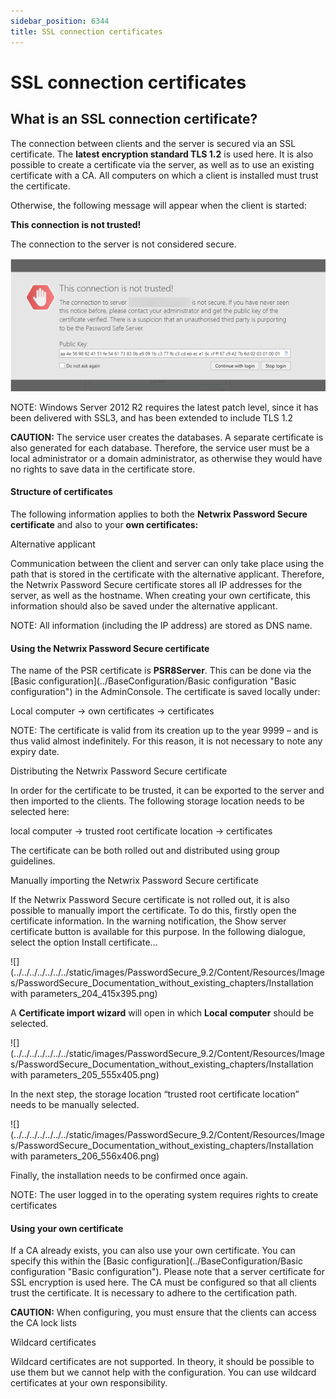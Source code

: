 ```yaml
---
sidebar_position: 6344
title: SSL connection certificates
---
```


# SSL connection certificates

## What is an SSL connection certificate?

The connection between clients and the server is secured via an SSL certificate. The **latest encryption standard TLS 1.2** is used here. It is also possible to create a certificate via the server, as well as to use an existing certificate with a CA. All computers on which a client is installed must trust the certificate.

Otherwise, the following message will appear when the client is started:

**This connection is not trusted!**

The connection to the server is not considered secure.

![](../../../../../../../static/images/PasswordSecure_9.2/Content/Resources/Images/not_trusted_certificates.png)

NOTE: Windows Server 2012 R2 requires the latest patch level, since it has been delivered with SSL3, and has been extended to include TLS 1.2

**CAUTION:** The service user creates the databases. A separate certificate is also generated for each database. Therefore, the service user must be a local administrator or a domain administrator, as otherwise they would have no rights to save data in the certificate store.

#### Structure of certificates

The following information applies to both the **Netwrix Password Secure certificate** and also to your **own certificates:**

Alternative applicant

Communication between the client and server can only take place using the path that is stored in the certificate with the alternative applicant. Therefore, the Netwrix Password Secure certificate stores all IP addresses for the server, as well as the hostname. When creating your own certificate, this information should also be saved under the alternative applicant.

NOTE: All information (including the IP address) are stored as DNS name.

#### Using the Netwrix Password Secure certificate

The name of the PSR certificate is **PSR8Server**. This can be done via the [Basic configuration](../BaseConfiguration/Basic configuration "Basic configuration") in the AdminConsole. The certificate is saved locally under:

Local computer -> own certificates -> certificates

NOTE: The certificate is valid from its creation up to the year 9999 – and is thus valid almost indefinitely. For this reason, it is not necessary to note any expiry date.

Distributing the Netwrix Password Secure certificate

In order for the certificate to be trusted, it can be exported to the server and then imported to the clients. The following storage location needs to be selected here:

local computer -> trusted root certificate location -> certificates

The certificate can be both rolled out and distributed using group guidelines.

Manually importing the Netwrix Password Secure certificate

If the Netwrix Password Secure certificate is not rolled out, it is also possible to manually import the certificate. To do this, firstly open the certificate information. In the warning notification, the Show server certificate button is available for this purpose. In the following dialogue, select the option Install certificate…

![](../../../../../../../static/images/PasswordSecure_9.2/Content/Resources/Images/PasswordSecure_Documentation_without_existing_chapters/Installation with parameters_204_415x395.png)

A **Certificate import wizard** will open in which **Local computer** should be selected.

![](../../../../../../../static/images/PasswordSecure_9.2/Content/Resources/Images/PasswordSecure_Documentation_without_existing_chapters/Installation with parameters_205_555x405.png)

In the next step, the storage location “trusted root certificate location” needs to be manually selected.

![](../../../../../../../static/images/PasswordSecure_9.2/Content/Resources/Images/PasswordSecure_Documentation_without_existing_chapters/Installation with parameters_206_556x406.png)

Finally, the installation needs to be confirmed once again.

NOTE: The user logged in to the operating system requires rights to create certificates

#### Using your own certificate

If a CA already exists, you can also use your own certificate. You can specify this within the [Basic configuration](../BaseConfiguration/Basic configuration "Basic configuration"). Please note that a server certificate for SSL encryption is used here. The CA must be configured so that all clients trust the certificate. It is necessary to adhere to the certification path.

**CAUTION:** When configuring, you must ensure that the clients can access the CA lock lists

Wildcard certificates

Wildcard certificates are not supported. In theory, it should be possible to use them but we cannot help with the configuration. You can use wildcard certificates at your own responsibility.